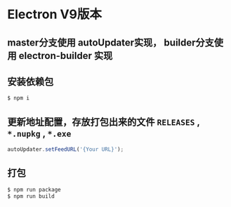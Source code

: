 # Electron V9版本

## master分支使用 autoUpdater实现，   builder分支使用 electron-builder 实现

## 安装依赖包
```bash
$ npm i

```

## 更新地址配置，存放打包出来的文件 `RELEASES` , `*.nupkg` , `*.exe` 
```js
autoUpdater.setFeedURL('{Your URL}');
```


## 打包
```bash
$ npm run package
$ npm run build 

```